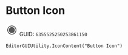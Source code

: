 # Button Icon
![](/img/Button%20Icon.png)
GUID: `6355525250253861150`
```
EditorGUIUtility.IconContent("Button Icon")
```
